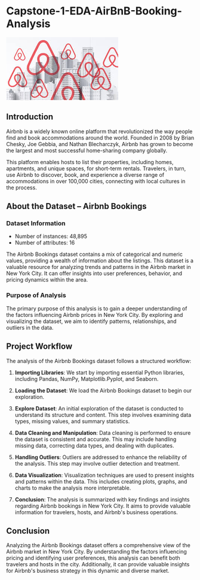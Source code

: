 # Capstone-1-EDA-AirBnB-Booking-Analysis
![Alt Text](https://github.com/ChetanB1997/Capstone-1-EDA-AirBnB-Booking-Analysis/blob/main/aibnb.jfif)

## Introduction

Airbnb is a widely known online platform that revolutionized the way people find and book accommodations around the world. Founded in 2008 by Brian Chesky, Joe Gebbia, and Nathan Blecharczyk, Airbnb has grown to become the largest and most successful home-sharing company globally.

This platform enables hosts to list their properties, including homes, apartments, and unique spaces, for short-term rentals. Travelers, in turn, use Airbnb to discover, book, and experience a diverse range of accommodations in over 100,000 cities, connecting with local cultures in the process.

## About the Dataset – Airbnb Bookings

### Dataset Information
- Number of instances: 48,895
- Number of attributes: 16

The Airbnb Bookings dataset contains a mix of categorical and numeric values, providing a wealth of information about the listings. This dataset is a valuable resource for analyzing trends and patterns in the Airbnb market in New York City. It can offer insights into user preferences, behavior, and pricing dynamics within the area.

### Purpose of Analysis

The primary purpose of this analysis is to gain a deeper understanding of the factors influencing Airbnb prices in New York City. By exploring and visualizing the dataset, we aim to identify patterns, relationships, and outliers in the data.

## Project Workflow

The analysis of the Airbnb Bookings dataset follows a structured workflow:

1. **Importing Libraries**: We start by importing essential Python libraries, including Pandas, NumPy, Matplotlib.Pyplot, and Seaborn.

2. **Loading the Dataset**: We load the Airbnb Bookings dataset to begin our exploration.

3. **Explore Dataset**: An initial exploration of the dataset is conducted to understand its structure and content. This step involves examining data types, missing values, and summary statistics.

4. **Data Cleaning and Manipulation**: Data cleaning is performed to ensure the dataset is consistent and accurate. This may include handling missing data, correcting data types, and dealing with duplicates.

5. **Handling Outliers**: Outliers are addressed to enhance the reliability of the analysis. This step may involve outlier detection and treatment.

6. **Data Visualization**: Visualization techniques are used to present insights and patterns within the data. This includes creating plots, graphs, and charts to make the analysis more interpretable.

7. **Conclusion**: The analysis is summarized with key findings and insights regarding Airbnb bookings in New York City. It aims to provide valuable information for travelers, hosts, and Airbnb's business operations.

## Conclusion

Analyzing the Airbnb Bookings dataset offers a comprehensive view of the Airbnb market in New York City. By understanding the factors influencing pricing and identifying user preferences, this analysis can benefit both travelers and hosts in the city. Additionally, it can provide valuable insights for Airbnb's business strategy in this dynamic and diverse market.
